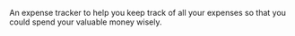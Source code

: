 An expense tracker to help you keep track of all your expenses so that you could spend your valuable money wisely.
